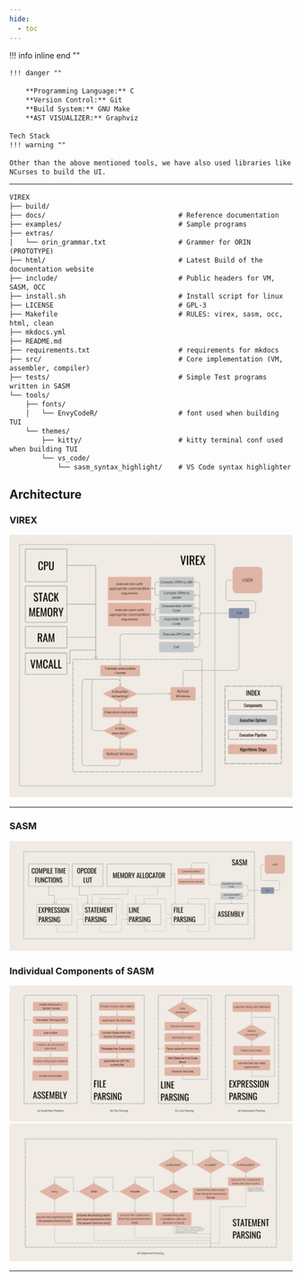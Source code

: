 ```yaml
---
hide:
  - toc
---
```


!!! info inline end ""

    !!! danger ""

        **Programming Language:** C
        **Version Control:** Git
        **Build System:** GNU Make
        **AST VISUALIZER:** Graphviz

    Tech Stack
    !!! warning ""

    Other than the above mentioned tools, we have also used libraries like
    NCurses to build the UI.
---

```title="Project Structure"
VIREX
├── build/
├── docs/                                 # Reference documentation
├── examples/                             # Sample programs
├── extras/
│   └── orin_grammar.txt                  # Grammer for ORIN (PROTOTYPE)
├── html/                                 # Latest Build of the documentation website
├── include/                              # Public headers for VM, SASM, OCC
├── install.sh                            # Install script for linux
├── LICENSE                               # GPL-3
├── Makefile                              # RULES: virex, sasm, occ, html, clean
├── mkdocs.yml
├── README.md
├── requirements.txt                      # requirements for mkdocs
├── src/                                  # Core implementation (VM, assembler, compiler)
├── tests/                                # Simple Test programs written in SASM
└── tools/
    ├── fonts/
    │   └── EnvyCodeR/                    # font used when building TUI
    └── themes/
        ├── kitty/                        # kitty terminal conf used when building TUI
        └── vs_code/
            └── sasm_syntax_highlight/    # VS Code syntax highlighter
```

## Architecture

### VIREX

![Image](assets/Architecture/virex_arch.png)

---

### SASM

![Image](assets/Architecture/sasm_arch.png)

### Individual Components of SASM
![Image](assets/Architecture/sasm_components_1.png)
![Image](assets/Architecture/sasm_components_2.png)

---
